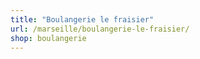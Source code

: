 ```yaml
---
title: "Boulangerie le fraisier"
url: /marseille/boulangerie-le-fraisier/
shop: boulangerie
---
```

